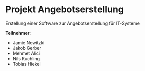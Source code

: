 # Projekt Angebotserstellung

Erstellung einer Software zur Angebotserstellung für IT-Systeme

__Teilnehmer__:

* Jamie Nowitzki
* Jakob Gerber
* Mehmet Alici
* Nils Kuchling
* Tobias Hiekel
